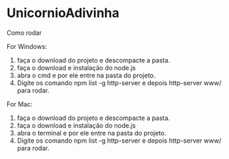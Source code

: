 # UnicornioAdivinha

Como rodar 

For Windows:

1) faça o download do projeto e descompacte a pasta.
2) faça o download e instalação do node.js
3) abra o cmd e por ele entre na pasta do projeto.
4) Digite os comando  npm list -g http-server e depois http-server www/ para rodar.

For Mac:

1) faça o download do projeto e descompacte a pasta.
2) faça o download e instalação do node.js
3) abra o terminal e por ele entre na pasta do projeto.
4) Digite os comando  npm list -g http-server e depois http-server www/ para rodar.
